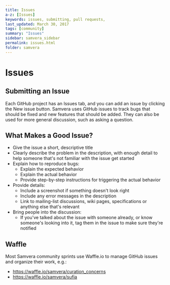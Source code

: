 ```yaml
---
title: Issues
a-z: [Issues]
keywords: issues, submitting, pull requests,
last_updated: March 30, 2017
tags: [community]
summary: "Issues"
sidebar: samvera_sidebar
permalink: issues.html
folder: samvera
---
```


# Issues

## Submitting an Issue

Each GitHub project has an Issues tab, and you can add an issue by clicking the New issue button.
Samvera uses GitHub issues to track bugs that should be fixed and new features that should be added.
They can also be used for more general discussion, such as asking a question.

## What Makes a Good Issue?

* Give the issue a short, descriptive title
* Clearly describe the problem in the description, with enough detail to help someone that's not
  familiar with the issue get started
* Explain how to reproduce bugs:
  * Explain the expected behavior
  * Explain the actual behavior
  * Provide step-by-step instructions for triggering the actual behavior
* Provide details:
  * Include a screenshot if something doesn't look right
  * Include any error messages in the description
  * Link to mailing-list discussions, wiki pages, specifications or anything else that's relevant
* Bring people into the discussion:
  * If you've talked about the issue with someone already, or know someone's looking into it, tag
    them in the issue to make sure they're notified

## Waffle

Most Samvera community sprints use Waffle.io to manage GitHub issues and organize their work, e.g.:

* https://waffle.io/samvera/curation_concerns
* https://waffle.io/samvera/sufia

